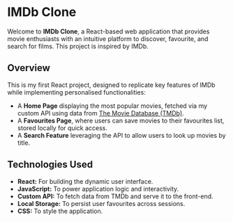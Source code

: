 # IMDb Clone

Welcome to **IMDb Clone**, a React-based web application that provides movie enthusiasts with an intuitive platform to discover, favourite, and search for films. This project is inspired by IMDb.

## Overview

This is my first React project, designed to replicate key features of IMDb while implementing personalised functionalities:
- A **Home Page** displaying the most popular movies, fetched via my custom API using data from [The Movie Database (TMDb)](https://www.themoviedb.org).
- A **Favourites Page**, where users can save movies to their favourites list, stored locally for quick access.
- A **Search Feature** leveraging the API to allow users to look up movies by title.

## Technologies Used
- **React:** For building the dynamic user interface.
- **JavaScript:** To power application logic and interactivity.
- **Custom API:** To fetch data from TMDb and serve it to the front-end.
- **Local Storage:** To persist user favourites across sessions.
- **CSS:** To style the application.
